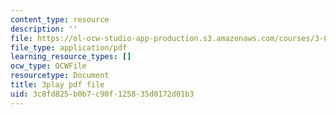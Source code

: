 ```yaml
---
content_type: resource
description: ''
file: https://ol-ocw-studio-app-production.s3.amazonaws.com/courses/3-091-introduction-to-solid-state-chemistry-fall-2018/3c8fd825b0b7c90f125835d0172d01b3_g4lxRZ7T5_o.pdf
file_type: application/pdf
learning_resource_types: []
ocw_type: OCWFile
resourcetype: Document
title: 3play pdf file
uid: 3c8fd825-b0b7-c90f-1258-35d0172d01b3
---
```

